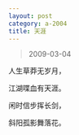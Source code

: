 ```yaml
---
layout: post
category: a-2004
title: 天涯
---
```


> 2009-03-04

人生草莽无岁月，

江湖喋血有天涯。

闲时信步挥长剑，

斜阳孤影舞落花。
